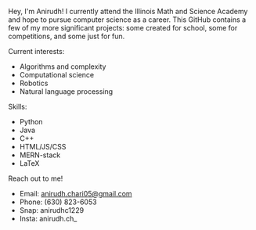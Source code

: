 Hey, I'm Anirudh! I currently attend the Illinois Math and Science Academy and hope to pursue computer science as a career. This GitHub contains a few of my more significant projects: some created for school, some for competitions, and some just for fun. 

Current interests:
  - Algorithms and complexity
  - Computational science
  - Robotics
  - Natural language processing

Skills:
  - Python
  - Java
  - C++
  - HTML/JS/CSS
  - MERN-stack
  - LaTeX

Reach out to me!
  - Email: anirudh.chari05@gmail.com
  - Phone: (630) 823-6053
  - Snap: anirudhc1229
  - Insta: anirudh.ch_
